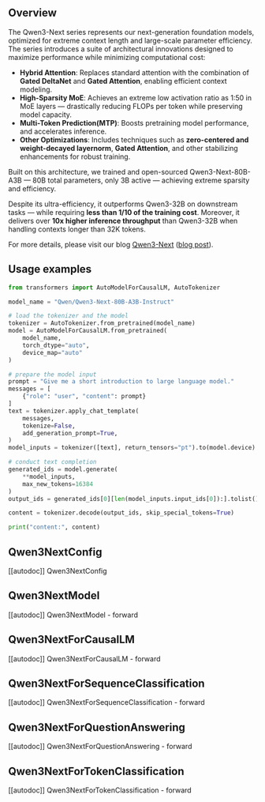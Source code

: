 <!--Copyright 2025 The Qwen team, Alibaba Group and the HuggingFace Inc. team. All rights reserved.

Licensed under the Apache License, Version 2.0 (the "License"); you may not use this file except in compliance with
the License. You may obtain a copy of the License at

http://www.apache.org/licenses/LICENSE-2.0

Unless required by applicable law or agreed to in writing, software distributed under the License is distributed on
an "AS IS" BASIS, WITHOUT WARRANTIES OR CONDITIONS OF ANY KIND, either express or implied. See the License for the
specific language governing permissions and limitations under the License.

⚠️ Note that this file is in Markdown but contain specific syntax for our doc-builder (similar to MDX) that may not be
rendered properly in your Markdown viewer.

-->
## Overview

The Qwen3-Next series represents our next-generation foundation models, optimized for extreme context length and large-scale parameter efficiency. 
The series introduces a suite of architectural innovations designed to maximize performance while minimizing computational cost:
- **Hybrid Attention**: Replaces standard attention with the combination of **Gated DeltaNet** and **Gated Attention**, enabling efficient context modeling.  
- **High-Sparsity MoE**: Achieves an extreme low activation ratio as 1:50 in MoE layers — drastically reducing FLOPs per token while preserving model capacity.
- **Multi-Token Prediction(MTP)**: Boosts pretraining model performance, and accelerates inference.
- **Other Optimizations**: Includes techniques such as **zero-centered and weight-decayed layernorm**, **Gated Attention**, and other stabilizing enhancements for robust training.  

Built on this architecture, we trained and open-sourced Qwen3-Next-80B-A3B — 80B total parameters, only 3B active — achieving extreme sparsity and efficiency.

Despite its ultra-efficiency, it outperforms Qwen3-32B on downstream tasks — while requiring **less than 1/10 of the training cost**. 
Moreover, it delivers over **10x higher inference throughput** than Qwen3-32B when handling contexts longer than 32K tokens.

For more details, please visit our blog [Qwen3-Next](qwen3_next) ([blog post](https://qwenlm.github.io/blog/qwen3_next/)).
## Usage examples

```python
from transformers import AutoModelForCausalLM, AutoTokenizer

model_name = "Qwen/Qwen3-Next-80B-A3B-Instruct"

# load the tokenizer and the model
tokenizer = AutoTokenizer.from_pretrained(model_name)
model = AutoModelForCausalLM.from_pretrained(
    model_name,
    torch_dtype="auto",
    device_map="auto"
)

# prepare the model input
prompt = "Give me a short introduction to large language model."
messages = [
    {"role": "user", "content": prompt}
]
text = tokenizer.apply_chat_template(
    messages,
    tokenize=False,
    add_generation_prompt=True,
)
model_inputs = tokenizer([text], return_tensors="pt").to(model.device)

# conduct text completion
generated_ids = model.generate(
    **model_inputs,
    max_new_tokens=16384
)
output_ids = generated_ids[0][len(model_inputs.input_ids[0]):].tolist() 

content = tokenizer.decode(output_ids, skip_special_tokens=True)

print("content:", content)
```

## Qwen3NextConfig

[[autodoc]] Qwen3NextConfig

## Qwen3NextModel

[[autodoc]] Qwen3NextModel
    - forward

## Qwen3NextForCausalLM

[[autodoc]] Qwen3NextForCausalLM
    - forward

## Qwen3NextForSequenceClassification

[[autodoc]] Qwen3NextForSequenceClassification
    - forward

## Qwen3NextForQuestionAnswering

[[autodoc]] Qwen3NextForQuestionAnswering
    - forward

## Qwen3NextForTokenClassification

[[autodoc]] Qwen3NextForTokenClassification
    - forward
